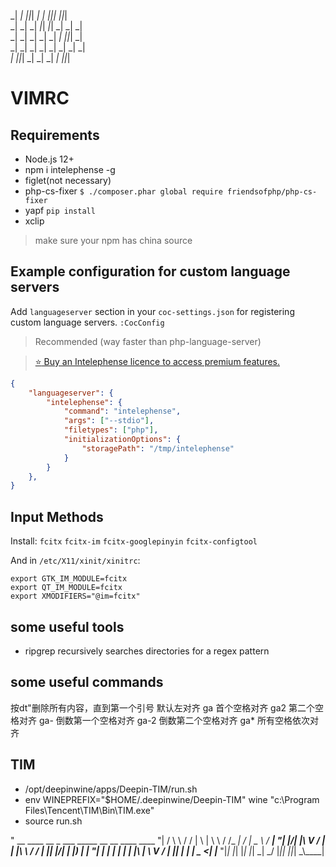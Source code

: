                                                     
_|      _|  _|_|_|  _|      _|  _|_|_|      _|_|_|  
_|      _|    _|    _|_|  _|_|  _|    _|  _|        
_|      _|    _|    _|  _|  _|  _|_|_|    _|        
  _|  _|      _|    _|      _|  _|    _|  _|        
    _|      _|_|_|  _|      _|  _|    _|    _|_|_|  
                                                    

# VIMRC

## Requirements

- Node.js 12+
- npm i intelephense -g
- figlet(not necessary)
- php-cs-fixer `$ ./composer.phar global require friendsofphp/php-cs-fixer`
- yapf `pip install`
- xclip

> make sure your npm has china source

## Example configuration for custom language servers

Add `languageserver` section in your `coc-settings.json` for registering custom language servers.
`:CocConfig`

> Recommended (way faster than php-language-server)

> [:star: Buy an Intelephense licence to access premium features.](https://intelephense.com/)

```json
{
    "languageserver": {
        "intelephense": {
            "command": "intelephense",
            "args": ["--stdio"],
            "filetypes": ["php"],
            "initializationOptions": {
                "storagePath": "/tmp/intelephense"
            }
        }
    },
}
```

## Input Methods

Install: `fcitx` `fcitx-im` `fcitx-googlepinyin` `fcitx-configtool`

And in `/etc/X11/xinit/xinitrc`:
```
export GTK_IM_MODULE=fcitx
export QT_IM_MODULE=fcitx
export XMODIFIERS="@im=fcitx"
```

## some useful tools

- ripgrep recursively searches directories for a regex pattern

## some useful commands

按dt"删除所有内容，直到第一个引号
默认左对齐
ga<space>  首个空格对齐
ga2<space> 第二个空格对齐
ga-<space> 倒数第一个空格对齐
ga-2<space> 倒数第二个空格对齐
ga*<space> 所有空格依次对齐

## TIM

- /opt/deepinwine/apps/Deepin-TIM/run.sh
- env WINEPREFIX="$HOME/.deepinwine/Deepin-TIM" wine "c:\\Program Files\\Tencent\\TIM\\Bin\\TIM.exe"
- source run.sh


" __  ____   __  _   ___     _____ __  __ ____   ____
"|  \/  \ \ / / | \ | \ \   / /_ _|  \/  |  _ \ / ___|
"| |\/| |\ V /  |  \| |\ \ / / | || |\/| | |_) | |
"| |  | | | |   | |\  | \ V /  | || |  | |  _ <| |___
"|_|  |_| |_|   |_| \_|  \_/  |___|_|  |_|_| \_\\____|

